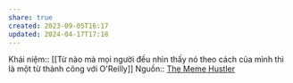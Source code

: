 ```yaml
---
share: true
created: 2023-09-05T16:17
updated: 2024-04-17T17:18
---
```

Khái niệm:: 
[[Từ nào mà mọi người đều nhìn thấy nó theo cách của mình thì là một từ thành công với O'Reilly]]
Nguồn:: [The Meme Hustler](https://thebaffler.com/salvos/the-meme-hustler)
